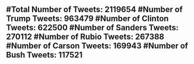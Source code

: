 #Total Number of Tweets: 2119654 
#Number of Trump Tweets: 963479
#Number of Clinton Tweets: 622500
#Number of Sanders Tweets: 270112
#Number of Rubio Tweets: 267388
#Number of Carson Tweets: 169943
#Number of Bush Tweets: 117521
---
